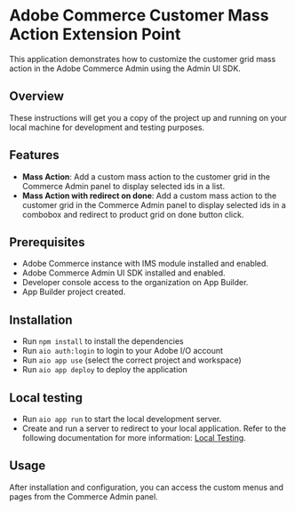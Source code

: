 # Adobe Commerce Customer Mass Action Extension Point

This application demonstrates how to customize the customer grid mass action in the Adobe Commerce Admin using the Admin UI SDK.

## Overview

These instructions will get you a copy of the project up and running on your local machine for development and testing purposes.

## Features

- **Mass Action**: Add a custom mass action to the customer grid in the Commerce Admin panel to display selected ids in a list.
- **Mass Action with redirect on done**: Add a custom mass action to the customer grid in the Commerce Admin panel to display selected ids in a combobox and redirect to product grid on done button click.

## Prerequisites

- Adobe Commerce instance with IMS module installed and enabled.
- Adobe Commerce Admin UI SDK installed and enabled.
- Developer console access to the organization on App Builder.
- App Builder project created.

## Installation

- Run `npm install` to install the dependencies
- Run `aio auth:login` to login to your Adobe I/O account
- Run `aio app use` (select the correct project and workspace)
- Run `aio app deploy` to deploy the application

## Local testing

- Run `aio app run` to start the local development server.
- Create and run a server to redirect to your local application. Refer to the following documentation for more information: [Local Testing](https://developer.adobe.com/commerce/extensibility/admin-ui-sdk/configuration/).

## Usage

After installation and configuration, you can access the custom menus and pages from the Commerce Admin panel.
